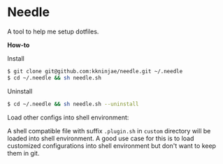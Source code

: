 # Needle

A tool to help me setup dotfiles.


**How-to**

Install

```sh
$ git clone git@github.com:kkninjae/needle.git ~/.needle
$ cd ~/.needle && sh needle.sh
```

Uninstall

```sh
$ cd ~/.needle && sh needle.sh --uninstall
```


Load other configs into shell environment:

A shell compatible file with suffix `.plugin.sh` in `custom` directory will be loaded into shell environment.
A good use case for this is to load customized configurations into shell environment but don't want to keep them in git.
